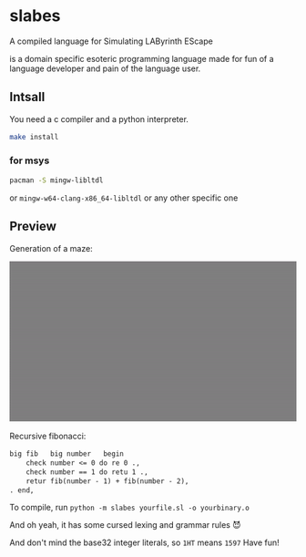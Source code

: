 # slabes

A compiled language for Simulating LAByrinth EScape

is a domain specific esoteric programming language made for fun of a language developer and pain of the language user.

## Intsall

You need a c compiler and a python interpreter.

```bash
make install
```

### for msys

```bash
pacman -S mingw-libltdl
```

or `mingw-w64-clang-x86_64-libltdl` or any other specific one

## Preview

Generation of a maze:

![maze_generation.gif](resources/maze_generation.gif)

Recursive fibonacci:

```
big fib   big number   begin
    check number <= 0 do re 0 .,
    check number == 1 do retu 1 .,
    retur fib(number - 1) + fib(number - 2),
. end,
```

To compile, run `python -m slabes yourfile.sl -o yourbinary.o`

And oh yeah, it has some cursed lexing and grammar rules 😈

And don't mind the base32 integer literals, so `1HT` means `1597`
Have fun!
